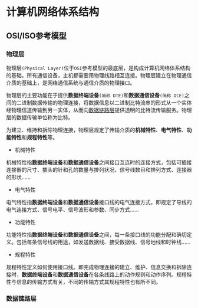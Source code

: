 
# 计算机网络体系结构


## **OSI/ISO参考模型**


### 物理层

物理层`(Physical Layer)`位于`OSI`参考模型的最底层，是构成计算机网络体系结构的基础。所有通信设备，主机都需要用物理线路相互连接。物理层建立在物理通信介质的基础上，是网络通信系统与通信介质的物理接口。

物理层的主要功能在于提供**数据终端设备**`(简称 DTE)`和**数据通信设备**`(简称 DCE)`之间的二进制数据传输的物理连接，将数据信息以二进制比特流串的形式从一个实体经物理信道传输到另一实体，从而向[数据链路层](###数据链路层)提供透明的比特流传输服务。物理层的数据传输单位称为比特。

为建立、维持和拆除物理连接，物理层规定了传输介质的**机械特性**、**电气特性**、**功能特性**和**规程特性**等。

* 机械特性

机械特性指**数据终端设备**和**数据通信设备**之间接口互连时的连接方式，包括可插接连接器的尺寸、插头的针和孔的数量与排列状况、信号线数目和排列方式、连接器的形状......

* 电气特性

电气特性指**数据终端设备**和**数据通信设备**接口线的电气连接方式，即规定了导线的电气连接方式、信号电平、信号波形和参数、同步方式......

* 功能特性

功能特性指**数据终端设备**和**数据通信设备**之间，每一条接口线的功能分配和确切定义。包括每条信号线的用途，如发送数据线、接受数据线、信号地线和时钟线......

* 规程特性

规程特性定义如何使用接口线。即完成物理连接的建立、维护、信息交换和拆除连接时，**数据终端设备**和**数据通信设备**在各条线路上的动作规则和动作序列。规程特性与信息的传输方式有关，不同的传输方式其规程特性也有所不同。


### 数据链路层